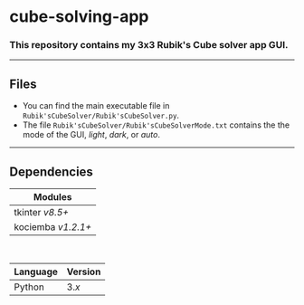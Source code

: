 # cube-solving-app 

### This repository contains my 3x3 Rubik's Cube solver app GUI.
---

## Files
- You can find the main executable file in `Rubik'sCubeSolver/Rubik'sCubeSolver.py`.
- The file `Rubik'sCubeSolver/Rubik'sCubeSolverMode.txt` contains the the mode of the GUI, *light*, *dark*, or *auto*.

--- 
## Dependencies

| Modules |
|--------------|
| tkinter *v8.5+* |
| kociemba *v1.2.1+* |

<br>

| Language | Version |
|--|--|
| Python | 3.*x*